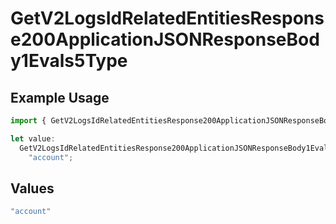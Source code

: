 # GetV2LogsIdRelatedEntitiesResponse200ApplicationJSONResponseBody1Evals5Type

## Example Usage

```typescript
import { GetV2LogsIdRelatedEntitiesResponse200ApplicationJSONResponseBody1Evals5Type } from "orq-poc-typescript-multi-env-version/models/operations";

let value:
  GetV2LogsIdRelatedEntitiesResponse200ApplicationJSONResponseBody1Evals5Type =
    "account";
```

## Values

```typescript
"account"
```